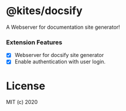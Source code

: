 @kites/docsify
==============

A Webserver for documentation site generator!

### Extension Features

* [x] Webserver for docsify site generator
* [x] Enable authentication with user login.

License
=======

MIT (c) 2020

